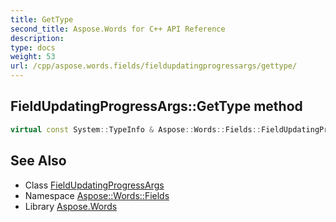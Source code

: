 ```yaml
---
title: GetType
second_title: Aspose.Words for C++ API Reference
description: 
type: docs
weight: 53
url: /cpp/aspose.words.fields/fieldupdatingprogressargs/gettype/
---
```

## FieldUpdatingProgressArgs::GetType method




```cpp
virtual const System::TypeInfo & Aspose::Words::Fields::FieldUpdatingProgressArgs::GetType() const override
```

## See Also

* Class [FieldUpdatingProgressArgs](../)
* Namespace [Aspose::Words::Fields](../../)
* Library [Aspose.Words](../../../)

